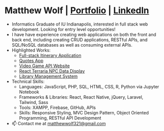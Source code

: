 # Matthew Wolf | [Portfolio](https://wolfmatt233.github.io/Portfolio/) | [LinkedIn](https://www.linkedin.com/in/matthew-wolf2)
- Informatics Graduate of IU Indianapolis, interested in full stack web development. Looking for entry level opportunities!
- I have have experience creating web applications on both the front and back end, including creating CRUD applications, RESTful APIs, and SQL/NoSQL databases as well as consuming external APIs.
- Highlighted Works:
  - [Full-stack Itinerary Application](https://github.com/wolfmatt233/ItineraryApp)
  - [Quotes App](https://github.com/wolfmatt233/QuoteApp)
  - [Video Game API Website](https://github.com/wolfmatt233/GameAPI)    
  - [React Terraria NPC Data Display](https://github.com/wolfmatt233/Terraria-React-App)
  - [Library Management System](https://github.com/wolfmatt233/LibraryManagement)
- Technical Skills: 
  - Languages: JavaScript, PHP, SQL, HTML, CSS, R, Python via Jupyter Notebook
  - Frameworks & Libraries: React, React Native, jQuery, Laravel, Tailwind, Sass
  - Tools: XAMPP, Firebase, GitHub, APIs
  - Skills: Responsive Styling, MVC Design Pattern, Object Oriented Programming, RESTful API Development
- 📫 Contact me at matthewwolf321@gmail.com

<!---
wolfmatt233/wolfmatt233 is a ✨ special ✨ repository because its `README.md` (this file) appears on your GitHub profile.
You can click the Preview link to take a look at your changes.
--->
